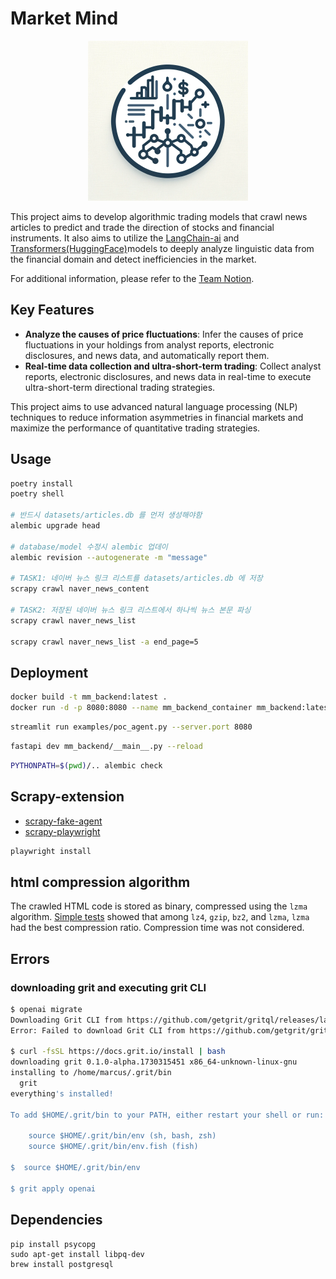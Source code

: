 # Market Mind

<p align="center">
    <img src="./.github/assets/main.png" alt="Logo">
</p>

This project aims to develop algorithmic trading models that crawl news articles to predict and trade the direction of stocks and financial instruments.
It also aims to utilize the [LangChain-ai](https://github.com/langchain-ai) and [Transformers(HuggingFace)](https://github.com/huggingface/transformers)models to deeply analyze linguistic data from the financial domain and detect inefficiencies in the market.

For additional information, please refer to the [Team Notion](https://www.notion.so/yb98/097de26b8c5f4b5c83a4cd5b18c78103).

## Key Features

- **Analyze the causes of price fluctuations**: Infer the causes of price fluctuations in your holdings from analyst reports, electronic disclosures, and news data, and automatically report them.
- **Real-time data collection and ultra-short-term trading**: Collect analyst reports, electronic disclosures, and news data in real-time to execute ultra-short-term directional trading strategies.

This project aims to use advanced natural language processing (NLP) techniques to reduce information asymmetries in financial markets and maximize the performance of quantitative trading strategies.

## Usage

```bash
poetry install
poetry shell

# 반드시 datasets/articles.db 를 먼저 생성해야함
alembic upgrade head

# database/model 수정시 alembic 업데이
alembic revision --autogenerate -m "message"

# TASK1: 네이버 뉴스 링크 리스트를 datasets/articles.db 에 저장
scrapy crawl naver_news_content

# TASK2: 저장된 네이버 뉴스 링크 리스트에서 하나씩 뉴스 본문 파싱
scrapy crawl naver_news_list

scrapy crawl naver_news_list -a end_page=5
```

## Deployment

```bash
docker build -t mm_backend:latest .
docker run -d -p 8080:8080 --name mm_backend_container mm_backend:latest
```

```bash
streamlit run examples/poc_agent.py --server.port 8080
```

```bash
fastapi dev mm_backend/__main__.py --reload
```

```bash
PYTHONPATH=$(pwd)/.. alembic check
```

## Scrapy-extension

- [scrapy-fake-agent](https://github.com/alecxe/scrapy-fake-useragent)
- [scrapy-playwright](https://github.com/scrapy-plugins/scrapy-playwright)

```bash
playwright install
```

## html compression algorithm

The crawled HTML code is stored as binary, compressed using the `lzma` algorithm. [Simple tests](https://chat.openai.com/share/a0a256b4-6e04-4920-8f4e-7b7285977476) showed that among `lz4`, `gzip`, `bz2`, and `lzma`, `lzma` had the best compression ratio. Compression time was not considered.

## Errors

### downloading grit and executing grit CLI

```bash
$ openai migrate
Downloading Grit CLI from https://github.com/getgrit/gritql/releases/latest/download/marzano-x86_64-unknown-linux-gnu.tar.gz
Error: Failed to download Grit CLI from https://github.com/getgrit/gritql/releases/latest/download/marzano-x86_64-unknown-linux-gnu.tar.gz

$ curl -fsSL https://docs.grit.io/install | bash
downloading grit 0.1.0-alpha.1730315451 x86_64-unknown-linux-gnu
installing to /home/marcus/.grit/bin
  grit
everything's installed!

To add $HOME/.grit/bin to your PATH, either restart your shell or run:

    source $HOME/.grit/bin/env (sh, bash, zsh)
    source $HOME/.grit/bin/env.fish (fish)

$  source $HOME/.grit/bin/env 

$ grit apply openai
```

## Dependencies
```
pip install psycopg
sudo apt-get install libpq-dev
brew install postgresql
```